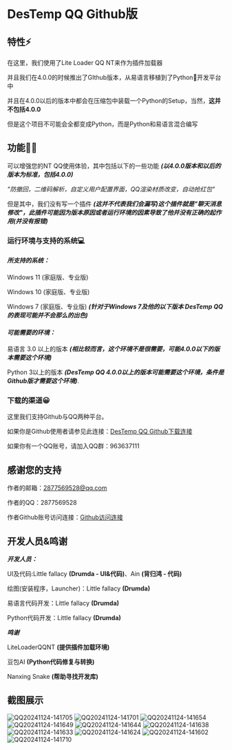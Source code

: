 # **DesTemp QQ Github版**

## 特性⚡

在这里，我们使用了Lite Loader QQ NT来作为插件加载器

并且我们在4.0.0的时候推出了GIthub版本，从易语言移植到了Python🐍开发平台中

并且在4.0.0以后的版本中都会在压缩包中装载一个Python的Setup，当然，**这并不包括4.0.0**

但是这个项目不可能会全都变成Python，而是Python和易语言混合编写

## 功能💪🏻

可以增强您的NT QQ使用体验，其中包括以下的一些功能 ***(以4.0.0版本和以后的版本为标准，包括4.0.0)***

*"防撤回，二维码解析，自定义用户配置界面，QQ渲染材质改变，自动抢红包"*

但是其中，我们没有写一个插件 ***(这并不代表我们会漏写)***这个插件就是"聊天消息修改"，此插件可能因为版本原因或者运行环境的因素导致了他并没有正确的起作用***(并没有报错)***

### 运行环境与支持的系统💻

#### *所支持的系统：*
Windows 11 (家庭版、专业版)

Windows 10 (家庭版、专业版)

Windows 7 (家庭版、专业版) ***(针对于Windows 7及他的以下版本 DesTemp QQ的表现可能并不会那么的出色)***

#### *可能需要的环境：*

易语言 3.0 以上的版本 ***(相比较而言，这个环境不是很需要，可能4.0.0以下的版本需要这个环境)***

Python 3以上的版本 ***(DesTemp QQ 4.0.0以上的版本可能需要这个环境，条件是Github版才需要这个环境)***.

### 下载的渠道😀

这里我们支持Github与QQ两种平台。

如果你是Github使用者请参见此连接：[DesTemp QQ Github下载连接](https://github.com/Drumda/DesTemp-QQ/releases/tag/Recode "DesTemp QQ Github下载连接")

如果你有一个QQ账号，请加入QQ群：963637111

## **感谢您的支持**

作者的邮箱：2877569528@qq.com

作者的QQ：2877569528

作者Github账号访问连接：[Github访问连接](https://github.com/Drumda "Github访问连接")

## 开发人员&鸣谢

***开发人员：***

UI及代码:Little fallacy **(Drumda - UI&代码)**、Ain **(背归鸿 - 代码)**

绘图(安装程序，Launcher)：Little fallacy **(Drumda)**

易语言代码开发：Little fallacy **(Drumda)**

Python代码开发：Little fallacy **(Drumda)**

***鸣谢***

LiteLoaderQQNT **(提供插件加载环境)**

豆包AI **(Python代码修复与转换)**

Nanxing Snake **(帮助寻找开发库)**

## **截图展示**
![QQ20241124-141705](https://github.com/user-attachments/assets/cbb6ca41-f353-4efa-bbf3-f84b6bf03bc2)
![QQ20241124-141701](https://github.com/user-attachments/assets/83eca986-42cb-4662-8726-88035807312f)
![QQ20241124-141654](https://github.com/user-attachments/assets/18f7f845-f66c-40d1-ae8d-48fbcad730ac)
![QQ20241124-141649](https://github.com/user-attachments/assets/8cbd0e2a-ddfe-4a10-ac88-b8dae3ad1029)
![QQ20241124-141644](https://github.com/user-attachments/assets/1c69d96e-5575-4db4-a06e-da3cd0911e19)
![QQ20241124-141638](https://github.com/user-attachments/assets/d91b2270-b592-4e4e-b6bb-2dc25a17c141)
![QQ20241124-141633](https://github.com/user-attachments/assets/d1ee2a41-fdba-467c-9cc4-21971231040a)
![QQ20241124-141624](https://github.com/user-attachments/assets/b4fc122f-f86c-4168-9dcb-4b99a59eb845)
![QQ20241124-141602](https://github.com/user-attachments/assets/fbd38c0f-9030-4ee8-b3f0-908a46db77a1)
![QQ20241124-141710](https://github.com/user-attachments/assets/4395c19b-391f-428a-a25f-ccf80762338e)
